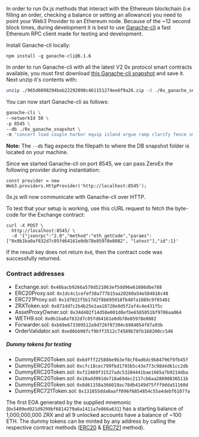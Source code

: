 In order to run 0x.js methods that interact with the Ethereum blockchain (i.e filling an order, checking a balance or setting an allowance) you need to point your Web3 Provider to an Ethereum node. Because of the ~12 second block times, during development it is best to use [Ganache-cli](https://github.com/trufflesuite/ganache-cli) a fast Ethereum RPC client made for testing and development.

Install Ganache-cli locally:

```
npm install -g ganache-cli@6.1.6
```

In order to run Ganache-cli with all the latest V2 0x protocol smart contracts available, you must first download [this Ganache-cli snapshot](https://s3.amazonaws.com/testrpc-shapshots/965d6098294beb22292090c461151274ee6f9a26.zip) and save it. Next unzip it's contents with:

```bash
unzip ./965d6098294beb22292090c461151274ee6f9a26.zip -d ./0x_ganache_snapshot
```

You can now start Ganache-cli as follows:

```bash
ganache-cli \
--networkId 50 \
-p 8545 \
--db ./0x_ganache_snapshot \
-m "concert load couple harbor equip island argue ramp clarify fence smart topic"
```

**Note:** The `--db` flag expects the filepath to where the DB snapshot folder is located on your machine.

Since we started Ganache-cli on port 8545, we can pass ZeroEx the following provider during instantiation:

```
const provider = new Web3.providers.HttpProvider('http://localhost:8545');
```

0x.js will now communicate with Ganache-cli over HTTP.

To test that your setup is working, use this cURL request to fetch the byte-code for the Exchange contract:

```
curl -X POST \
  http://localhost:8545/ \
  -d '{"jsonrpc":"2.0","method":"eth_getCode","params":["0x0b1ba0af832d7c05fd64161e0db78e85978e8082", "latest"],"id":1}'
```

If the result key does not return `0x0`, then the contract code was successfully returned.

### Contract addresses

-   Exchange.sol: `0x48bacb9266a570d521063ef5dd96e61686dbe788`
-   ERC20Proxy.sol: `0x1dc4c1cefef38a777b15aa20260a54e584b16c48`
-   ERC721Proxy.sol: `0x1d7022f5b17d2f8b695918fb48fa1089c9f85401`
-   ZRXToken.sol: `0x871dd7c2b4b25e1aa18728e9d5f2af4c4e431f5c`
-   AssetProxyOwner.sol: `0x34d402f14d58e001d8efbe6585051bf9706aa064`
-   WETH9.sol: `0x0b1ba0af832d7c05fd64161e0db78e85978e8082`
-   Forwarder.sol: `0xb69e673309512a9d726f87304c6984054f87a93b`
-   OrderValidator.sol: `0xe86bb98fcf9bff3512c74589b78fb168200cc546`

##### Dummy tokens for testing

-   DummyERC20Token.sol: `0x6dfff22588be9b3ef8cf0ad6dc9b84796f9fb45f`
-   DummyERC20Token.sol: `0xcfc18cec799fbd1793b5c43e773c98d4d61cc2db`
-   DummyERC20Token.sol: `0xf22469f31527adc53284441bae1665a7b9214dba`
-   DummyERC20Token.sol: `0x10add991de718a69dec2117cb6aa28098836511b`
-   DummyERC20Token.sol: `0x8d61158a366019ac78db4149d75fff9dda51160d`
-   DummyERC721Token.sol: `0x131855dda0aaff096f6854854c55a4debf61077a`

The first EOA generated by the supplied mnemonic (`0x5409ed021d9299bf6814279a6a1411a7e866a631`) has a starting balance of 1,000,000,000 ZRX and all 9 unlocked accounts have a balance of ~100 ETH. The dummy tokens can be minted by any address by calling the respective contract methods ([ERC20](https://github.com/0xProject/0x-monorepo/blob/69c7c03fb34b3f21f65c40b73baa21184a296fb2/contracts/erc20/contracts/test/DummyERC20Token.sol#L67) & [ERC721](https://github.com/0xProject/0x-monorepo/blob/69c7c03fb34b3f21f65c40b73baa21184a296fb2/contracts/erc721/contracts/test/DummyERC721Token.sol#L47) method).

